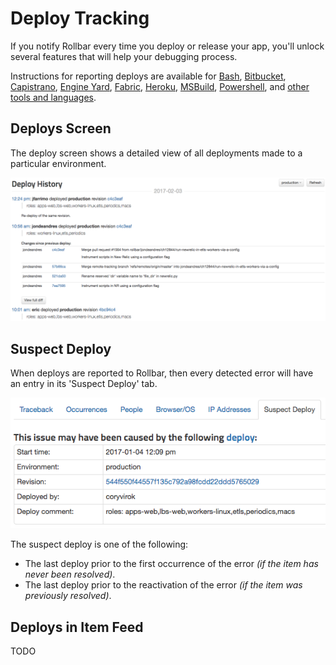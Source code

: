 # Deploy Tracking

If you notify Rollbar every time you deploy or release your app, you'll unlock several features that will help your debugging process.

Instructions for reporting deploys are available for [Bash](/docs/deploys/bash/), [Bitbucket](docs/bitbucket/#bitbucket-pipelines), [Capistrano](/docs/deploys/capistrano), [Engine Yard](/docs/deploys/engineyard/), [Fabric](/docs/deploys/fabric/), [Heroku](/docs/deploys/heroku), [MSBuild](/docs/deploys/msbuild), [Powershell](/docs/deploys/powershell), and [other tools and languages](/docs/api/deploys/#record-create-a-deploy).

## Deploys Screen

The deploy screen shows a detailed view of all deployments made to a particular environment.

![](../images/guides/deploys/deploy-screen.png)

## Suspect Deploy

When deploys are reported to Rollbar, then every detected error will have an entry in its 'Suspect Deploy' tab.

![](../images/guides/deploys/suspect-deploy.png)

The suspect deploy is one of the following:

* The last deploy prior to the first occurrence of the error _(if the item has never been resolved)_.
* The last deploy prior to the reactivation of the error _(if the item was previously resolved)_.

## Deploys in Item Feed
TODO

